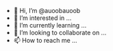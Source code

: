 - 👋 Hi, I’m @auoobauoob
- 👀 I’m interested in ...
- 🌱 I’m currently learning ...
- 💞️ I’m looking to collaborate on ...
- 📫 How to reach me ...

<!---
auoobauoob/auoobauoob is a ✨ special ✨ repository because its `README.md` (this file) appears on your GitHub profile.
You can click the Preview link to take a look at your changes.
--->
